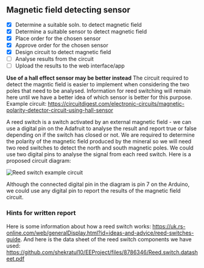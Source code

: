 ## Magnetic field detecting sensor

- [x] Determine a suitable soln. to detect magnetic field
- [x] Determine a suitable sensor to detect magnetic field
- [x] Place order for the chosen sensor
- [x] Approve order for the chosen sensor
- [x] Design circuit to detect magnetic field
- [ ] Analyse results from the circuit
- [ ] Upload the results to the web interface/app

**Use of a hall effect sensor may be better instead**
The circuit required to detect the magntic field is easier to implement when considering the two poles that need to be analysed. Information for reed switching will remain here until we have a better idea of which sensor is better for this purpose. Example circuit: https://circuitdigest.com/electronic-circuits/magnetic-polarity-detector-circuit-using-hall-sensor

A reed switch is a switch activated by an external magnetic field - we can use a digital pin on the Adafruit to analyse the result and report true or false depending on if the switch has closed or not. We are required to determine the polarity of the magnetic field produced by the mineral so we will need two reed switches to detect the north and south magnetic poles. We could use two digital pins to analyse the signal from each reed switch. Here is a proposed circuit diagram:

![Reed switch example circuit](https://user-images.githubusercontent.com/106095203/171034722-02680c6b-d5df-4026-82c3-d38e3c634189.png)

Although the connected digital pin in the diagram is pin 7 on the Arduino, we could use any digital pin to report the results of the magnetic field circuit.

### Hints for written report
Here is some information about how a reed switch works: https://uk.rs-online.com/web/generalDisplay.html?id=ideas-and-advice/reed-switches-guide. 
And here is the data sheet of the reed switch components we have used: https://github.com/shekratul10/EEProject/files/8786346/Reed.switch.datasheet.pdf

